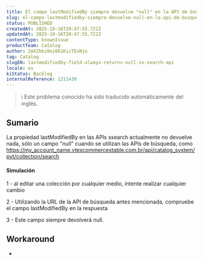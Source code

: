 ```yaml
---
title: El campo lastModifiedBy siempre devuelve "null" en la API de búsqueda.
slug: el-campo-lastmodifiedby-siempre-devuelve-null-en-la-api-de-busqueda
status: PUBLISHED
createdAt: 2025-10-16T20:47:55.722Z
updatedAt: 2025-10-16T20:47:55.722Z
contentType: knownIssue
productTeam: Catalog
author: 2mXZkbi0oi061KicTExNjo
tag: Catalog
slugEN: lastmodifiedby-field-always-returns-null-in-search-api
locale: es
kiStatus: Backlog
internalReference: 1211438
---
```


>ℹ️ Este problema conocido ha sido traducido automáticamente del inglés.

## Sumario


La propiedad lastModifiedBy en las APIs ssearch actualmente no devuelve nada, sólo un campo "null" cuando se utilizan las APIs de búsqueda, como https://my_account_name.vtexcommercestable.com.br/api/catalog_system/pvt/collection/search


#### Simulación


1 - al editar una colección por cualquier medio, intente realizar cualquier cambio

2 - Utilizando la URL de la API de búsqueda antes mencionada, compruebe el campo lastModifiedBy en la respuesta

3 - Este campo siempre devolverá null.

## Workaround


-



